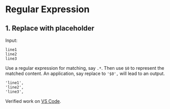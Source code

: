 # Regular Expression
## 1. Replace with placeholder
Input:
```
line1
line2
line3
```

Use a regular expression for matching, say `.*`. Then use `$0` to represent the matched content. 
An application, say replace to `'$0',` will lead to an output.
```
'line1',
'line2',
'line3',
```

Verified work on [VS Code](https://code.visualstudio.com/).
